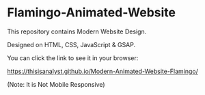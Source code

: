 # Flamingo-Animated-Website

This repository contains Modern Website Design.

Designed on HTML, CSS, JavaScript & GSAP.

You can click the link to see it in your browser:

https://thisisanalyst.github.io/Modern-Animated-Website-Flamingo/

(Note: It is Not Mobile Responsive)
